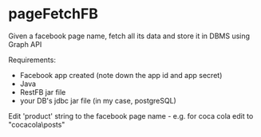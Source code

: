 pageFetchFB
===========

Given a facebook page name, fetch all its data and store it in DBMS using Graph API

Requirements:
 - Facebook app created (note down the app id and app secret)
 - Java
 - RestFB jar file
 - your DB's jdbc jar file (in my case, postgreSQL)

Edit 'product' string to the facebook page name - e.g. for coca cola edit to "cocacola\posts"
